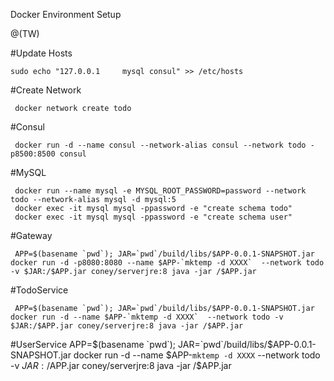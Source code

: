 Docker Environment Setup

@(TW)

#Update Hosts
  
  
    sudo echo "127.0.0.1     mysql consul" >> /etc/hosts

#Create Network

     docker network create todo

#Consul

     docker run -d --name consul --network-alias consul --network todo -p8500:8500 consul

#MySQL

     docker run --name mysql -e MYSQL_ROOT_PASSWORD=password --network todo --network-alias mysql -d mysql:5
     docker exec -it mysql mysql -ppassword -e "create schema todo"
     docker exec -it mysql mysql -ppassword -e "create schema user"
#Gateway

     APP=$(basename `pwd`); JAR=`pwd`/build/libs/$APP-0.0.1-SNAPSHOT.jar docker run -d -p8080:8080 --name $APP-`mktemp -d XXXX`  --network todo -v $JAR:/$APP.jar coney/serverjre:8 java -jar /$APP.jar
#TodoService

     APP=$(basename `pwd`); JAR=`pwd`/build/libs/$APP-0.0.1-SNAPSHOT.jar docker run -d --name $APP-`mktemp -d XXXX`  --network todo -v $JAR:/$APP.jar coney/serverjre:8 java -jar /$APP.jar
#UserService
     APP=$(basename `pwd`); JAR=`pwd`/build/libs/$APP-0.0.1-SNAPSHOT.jar docker run -d --name $APP-`mktemp -d XXXX`  --network todo -v $JAR:/$APP.jar coney/serverjre:8 java -jar /$APP.jar